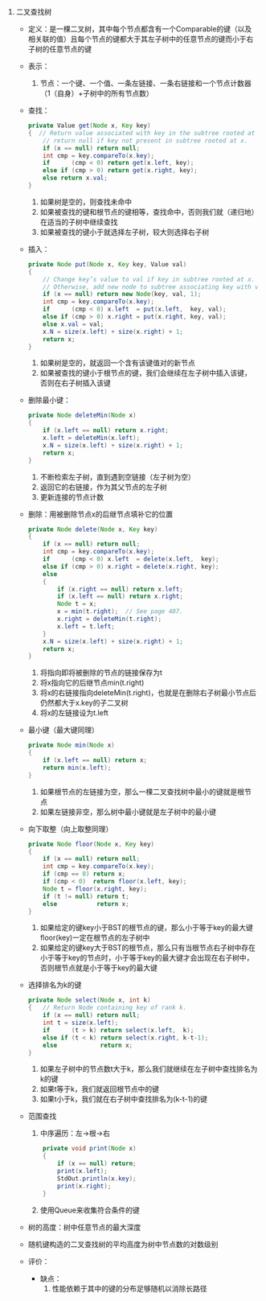 1. 二叉查找树
    - 定义：是一棵二叉树，其中每个节点都含有一个Comparable的键（以及相关联的值）且每个节点的键都大于其左子树中的任意节点的键而小于右子树的任意节点的键
    - 表示：
        1. 节点：一个键、一个值、一条左链接、一条右链接和一个节点计数器（1（自身）+子树中的所有节点数）
    - 查找：

        ```java
        private Value get(Node x, Key key)
        {  // Return value associated with key in the subtree rooted at x;
            // return null if key not present in subtree rooted at x.
            if (x == null) return null;
            int cmp = key.compareTo(x.key);
            if      (cmp < 0) return get(x.left, key);
            else if (cmp > 0) return get(x.right, key);
            else return x.val;
        }
        ```

        1. 如果树是空的，则查找未命中
        2. 如果被查找的键和根节点的键相等，查找命中，否则我们就（递归地）在适当的子树中继续查找
        3. 如果被查找的键小于就选择左子树，较大则选择右子树
    - 插入：

        ```java
        private Node put(Node x, Key key, Value val)
        {
            // Change key’s value to val if key in subtree rooted at x.
            // Otherwise, add new node to subtree associating key with val.
            if (x == null) return new Node(key, val, 1);
            int cmp = key.compareTo(x.key);
            if      (cmp < 0) x.left  = put(x.left,  key, val);
            else if (cmp > 0) x.right = put(x.right, key, val);
            else x.val = val;
            x.N = size(x.left) + size(x.right) + 1;
            return x;
        }
        ```

        1. 如果树是空的，就返回一个含有该键值对的新节点
        2. 如果被查找的键小于根节点的键，我们会继续在左子树中插入该键，否则在右子树插入该键
    - 删除最小键：

        ```java
        private Node deleteMin(Node x)
        {
            if (x.left == null) return x.right;
            x.left = deleteMin(x.left);
            x.N = size(x.left) + size(x.right) + 1;
            return x;
        }
        ```

        1. 不断检索左子树，直到遇到空链接（左子树为空）
        2. 返回它的右链接，作为其父节点的左子树
        3. 更新连接的节点计数
    - 删除：用被删除节点x的后继节点填补它的位置

        ```java
        private Node delete(Node x, Key key)
        {
            if (x == null) return null;
            int cmp = key.compareTo(x.key);
            if      (cmp < 0) x.left  = delete(x.left,  key);
            else if (cmp > 0) x.right = delete(x.right, key);
            else
            {
                if (x.right == null) return x.left;
                if (x.left == null) return x.right;
                Node t = x;
                x = min(t.right);  // See page 407.
                x.right = deleteMin(t.right);
                x.left = t.left;
            }
            x.N = size(x.left) + size(x.right) + 1;
            return x;
        }

        ```

        1. 将指向即将被删除的节点的链接保存为t
        2. 将x指向它的后继节点min(t.right)
        3. 将x的右链接指向deleteMin(t.right)，也就是在删除右子树最小节点后仍然都大于x.key的子二叉树
        4. 将x的左链接设为t.left
    - 最小键（最大键同理）

        ```java
        private Node min(Node x)
        {
            if (x.left == null) return x;
            return min(x.left);
        }
        ```

        1. 如果根节点的左链接为空，那么一棵二叉查找树中最小的键就是根节点
        2. 如果左链接非空，那么树中最小键就是左子树中的最小键
    - 向下取整（向上取整同理）

        ```java
        private Node floor(Node x, Key key)
        {
            if (x == null) return null;
            int cmp = key.compareTo(x.key);
            if (cmp == 0) return x;
            if (cmp < 0)  return floor(x.left, key);
            Node t = floor(x.right, key);
            if (t != null) return t;
            else           return x;
        }
        ```

        1. 如果给定的键key小于BST的根节点的键，那么小于等于key的最大键floor(key)一定在根节点的左子树中
        2. 如果给定的键key大于BST的根节点，那么只有当根节点右子树中存在小于等于key的节点时，小于等于key的最大键才会出现在右子树中，否则根节点就是小于等于key的最大键
    - 选择排名为k的键

        ```java
        private Node select(Node x, int k)
        {   // Return Node containing key of rank k.
            if (x == null) return null;
            int t = size(x.left);
            if      (t > k) return select(x.left,  k);
            else if (t < k) return select(x.right, k-t-1);
            else            return x;
        }
        ```

        1. 如果左子树中的节点数t大于k，那么我们就继续在左子树中查找排名为k的键
        2. 如果t等于k，我们就返回根节点中的键
        3. 如果t小于k，我们就在右子树中查找排名为(k-t-1)的键
    - 范围查找
        1. 中序遍历：左->根->右
        ```java
            private void print(Node x)
            {
                if (x == null) return;
                print(x.left);
                StdOut.println(x.key);
                print(x.right);
            }
        ```
        2. 使用Queue来收集符合条件的键
    - 树的高度：树中任意节点的最大深度
    - 随机键构造的二叉查找树的平均高度为树中节点数的对数级别
    - 评价：
        - 缺点：
            1. 性能依赖于其中的键的分布足够随机以消除长路径
